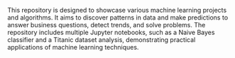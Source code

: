 This repository is designed to showcase various machine learning projects and algorithms. 
It aims to discover patterns in data and make predictions to answer business questions, detect trends, and solve problems. 
The repository includes multiple Jupyter notebooks, such as a Naive Bayes classifier and a Titanic dataset analysis, demonstrating practical applications of machine learning techniques.
